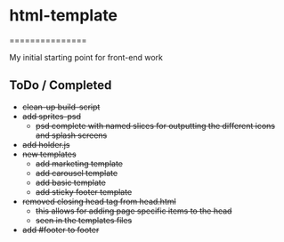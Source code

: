 # html-template
===============

My initial starting point for front-end work

## ToDo / Completed

+ ~~clean-up build-script~~
+ ~~add sprites-psd~~
  + ~~psd complete with named slices for outputting the different icons and splash screens~~
+ ~~add holder.js~~
+ ~~new templates~~
  + ~~add marketing template~~
  + ~~add carousel template~~
  + ~~add basic template~~
  + ~~add sticky footer template~~
+ ~~removed closing head tag from head.html~~
  + ~~this allows for adding page specific items to the head~~
  + ~~seen in the templates files~~
+ ~~add #footer to footer~~
